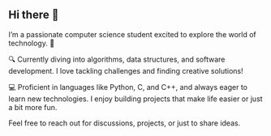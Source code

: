## Hi there 👋

I’m a passionate computer science student excited to explore the world of technology. 🌟

🔍 Currently diving into algorithms, data structures, and software development. I love tackling challenges and finding creative solutions!

💻 Proficient in languages like Python, C, and C++, and always eager to learn new technologies. I enjoy building projects that make life easier or just a bit more fun.

Feel free to reach out for discussions, projects, or just to share ideas.
